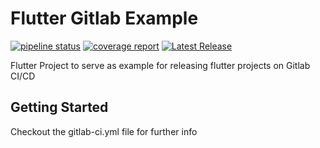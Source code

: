 # Flutter Gitlab Example


[![pipeline status](https://gitlab.com/AravindIM/flutter-example/badges/main/pipeline.svg)](https://gitlab.com/AravindIM/flutter-example/-/commits/main) [![coverage report](https://gitlab.com/AravindIM/flutter-example/badges/main/coverage.svg)](https://gitlab.com/AravindIM/flutter-example/-/commits/main) [![Latest Release](https://gitlab.com/AravindIM/flutter-example/-/badges/release.svg)](https://gitlab.com/AravindIM/flutter-example/-/releases)

Flutter Project to serve as example for releasing flutter projects on Gitlab CI/CD

## Getting Started

Checkout the gitlab-ci.yml file for further info
